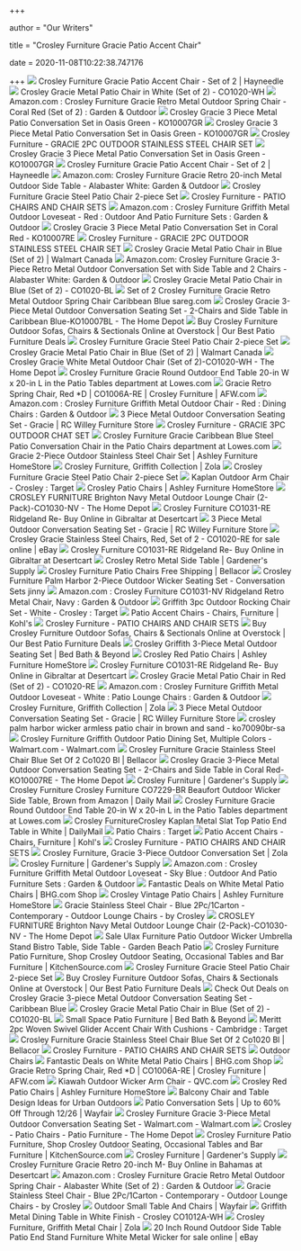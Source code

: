 +++
        
author = "Our Writers"
        
title = "Crosley Furniture Gracie Patio Accent Chair"
        
date = 2020-11-08T10:22:38.747176
        
+++
[ ![](https://content.haycdn.com/mgen/master:CRY866.jpg?is=654,654,0xffffff)](https://content.haycdn.com/mgen/master:CRY866.jpg?is=654,654,0xffffff) Crosley Furniture Gracie Patio Accent Chair - Set of 2 | Hayneedle
[ ![](https://media.cymaxstores.com/Images/2440/1698830-L.jpg)](https://media.cymaxstores.com/Images/2440/1698830-L.jpg) Crosley Gracie Metal Patio Chair in White (Set of 2) - CO1020-WH
[ ![](https://images-na.ssl-images-amazon.com/images/I/61gtjiIsTAL._AC_SX450_.jpg)](https://images-na.ssl-images-amazon.com/images/I/61gtjiIsTAL._AC_SX450_.jpg) Amazon.com : Crosley Furniture Gracie Retro Metal Outdoor Spring Chair -  Coral Red (Set of 2) : Garden & Outdoor
[ ![](https://media.cymaxstores.com/Images/2440/468567-L.jpg)](https://media.cymaxstores.com/Images/2440/468567-L.jpg) Crosley Gracie 3 Piece Metal Patio Conversation Set in Oasis Green -  KO10007GR
[ ![](https://media.cymaxstores.com/Images/2440/468567-1-L.jpg)](https://media.cymaxstores.com/Images/2440/468567-1-L.jpg) Crosley Gracie 3 Piece Metal Patio Conversation Set in Oasis Green -  KO10007GR
[ ![](https://crosbit-res.cloudinary.com/image/upload/q_auto,w_800,f_auto/130/CO1020-RE-E1.jpg)](https://crosbit-res.cloudinary.com/image/upload/q_auto,w_800,f_auto/130/CO1020-RE-E1.jpg) Crosley Furniture - GRACIE 2PC OUTDOOR STAINLESS STEEL CHAIR SET
[ ![](https://media.cymaxstores.com/Images/2440/468566-SM.jpg)](https://media.cymaxstores.com/Images/2440/468566-SM.jpg) Crosley Gracie 3 Piece Metal Patio Conversation Set in Oasis Green -  KO10007GR
[ ![](https://content.haycdn.com/mgen/inuse:CRY866.jpg?is=654,654,0xffffff)](https://content.haycdn.com/mgen/inuse:CRY866.jpg?is=654,654,0xffffff) Crosley Furniture Gracie Patio Accent Chair - Set of 2 | Hayneedle
[ ![](https://images-na.ssl-images-amazon.com/images/I/31uJ778fXNL._AC_SY355_.jpg)](https://images-na.ssl-images-amazon.com/images/I/31uJ778fXNL._AC_SY355_.jpg) Amazon.com: Crosley Furniture Gracie Retro 20-inch Metal Outdoor Side Table  - Alabaster White: Garden & Outdoor
[ ![](https://media.kohlsimg.com/is/image/kohls/3284268_Mocha?wid=300&hei=300&op_sharpen=1)](https://media.kohlsimg.com/is/image/kohls/3284268_Mocha?wid=300&hei=300&op_sharpen=1) Crosley Furniture Gracie Steel Patio Chair 2-piece Set
[ ![](https://crosbit-res.cloudinary.com/image/upload/q_auto,w_270,f_auto/130/CO1001A-AQ-E6.jpg)](https://crosbit-res.cloudinary.com/image/upload/q_auto,w_270,f_auto/130/CO1001A-AQ-E6.jpg) Crosley Furniture - PATIO CHAIRS AND CHAIR SETS
[ ![](https://images-na.ssl-images-amazon.com/images/I/71pknVo3gcL._AC_SX450_.jpg)](https://images-na.ssl-images-amazon.com/images/I/71pknVo3gcL._AC_SX450_.jpg) Amazon.com : Crosley Furniture Griffith Metal Outdoor Loveseat - Red :  Outdoor And Patio Furniture Sets : Garden & Outdoor
[ ![](https://media.cymaxstores.com/Images/2440/468568-L.jpg)](https://media.cymaxstores.com/Images/2440/468568-L.jpg) Crosley Gracie 3 Piece Metal Patio Conversation Set in Coral Red - KO10007RE
[ ![](https://crosbit-res.cloudinary.com/image/upload/q_auto,w_800,f_auto/130/CO1020-RE-X1.jpg)](https://crosbit-res.cloudinary.com/image/upload/q_auto,w_800,f_auto/130/CO1020-RE-X1.jpg) Crosley Furniture - GRACIE 2PC OUTDOOR STAINLESS STEEL CHAIR SET
[ ![](https://i5.walmartimages.com/asr/f8820c43-5c52-4a1f-a396-4d2f52e54ed3_1.3532de727c2384578e886c172fd229d0.jpeg?odnHeight=450&odnWidth=450&odnBg=ffffff)](https://i5.walmartimages.com/asr/f8820c43-5c52-4a1f-a396-4d2f52e54ed3_1.3532de727c2384578e886c172fd229d0.jpeg?odnHeight=450&odnWidth=450&odnBg=ffffff) Crosley Gracie Metal Patio Chair in Blue (Set of 2) | Walmart Canada
[ ![](https://images-na.ssl-images-amazon.com/images/I/71QisGyXK-L._AC_SL1500_.jpg)](https://images-na.ssl-images-amazon.com/images/I/71QisGyXK-L._AC_SL1500_.jpg) Amazon.com: Crosley Furniture Gracie 3-Piece Retro Metal Outdoor  Conversation Set with Side Table and 2 Chairs - Alabaster White: Garden &  Outdoor
[ ![](https://media.cymaxstores.com/Images/2440/1698827-3-L.jpg)](https://media.cymaxstores.com/Images/2440/1698827-3-L.jpg) Crosley Gracie Metal Patio Chair in Blue (Set of 2) - CO1020-BL
[ ![](https://i.pinimg.com/originals/9c/69/77/9c6977552e84ba433571921e024bf159.jpg)](https://i.pinimg.com/originals/9c/69/77/9c6977552e84ba433571921e024bf159.jpg) Set of 2 Crosley Furniture Gracie Retro Metal Outdoor Spring Chair  Caribbean Blue sareg.com
[ ![](https://images.homedepot-static.com/productImages/a9a1bb24-6ca7-49c2-80dd-95236dcee269/svn/crosley-furniture-patio-conversation-sets-ko10020wh-64_600.jpg)](https://images.homedepot-static.com/productImages/a9a1bb24-6ca7-49c2-80dd-95236dcee269/svn/crosley-furniture-patio-conversation-sets-ko10020wh-64_600.jpg) Crosley Gracie 3-Piece Metal Outdoor Conversation Seating Set - 2-Chairs  and Side Table in Caribbean Blue-KO10007BL - The Home Depot
[ ![](https://ak1.ostkcdn.com/images/products/is/images/direct/fc0d756ea45848324c7a7e8395f7d7b24a8146a1/Griffith-Metal-Chair-In-Aqua.jpg?imwidth=480&impolicy=medium)](https://ak1.ostkcdn.com/images/products/is/images/direct/fc0d756ea45848324c7a7e8395f7d7b24a8146a1/Griffith-Metal-Chair-In-Aqua.jpg?imwidth=480&impolicy=medium) Buy Crosley Furniture Outdoor Sofas, Chairs & Sectionals Online at  Overstock | Our Best Patio Furniture Deals
[ ![](https://media.kohlsimg.com/is/image/kohls/2942636_Gray?wid=300&hei=300&op_sharpen=1)](https://media.kohlsimg.com/is/image/kohls/2942636_Gray?wid=300&hei=300&op_sharpen=1) Crosley Furniture Gracie Steel Patio Chair 2-piece Set
[ ![](https://i5.walmartimages.com/asr/abd760a0-3eac-457a-be1a-2df4ec96574e_1.be69f2223d94f050be2aef5e3b12c9be.jpeg?odnHeight=450&odnWidth=450&odnBg=ffffff)](https://i5.walmartimages.com/asr/abd760a0-3eac-457a-be1a-2df4ec96574e_1.be69f2223d94f050be2aef5e3b12c9be.jpeg?odnHeight=450&odnWidth=450&odnBg=ffffff) Crosley Gracie Metal Patio Chair in Blue (Set of 2) | Walmart Canada
[ ![](https://images.homedepot-static.com/productImages/6aee39a8-c0cc-4169-86bf-d4d94ad757d3/svn/crosley-furniture-patio-conversation-sets-ko10011wh-64_1000.jpg)](https://images.homedepot-static.com/productImages/6aee39a8-c0cc-4169-86bf-d4d94ad757d3/svn/crosley-furniture-patio-conversation-sets-ko10011wh-64_1000.jpg) Crosley Gracie White Metal Outdoor Chair (Set of 2)-CO1020-WH - The Home  Depot
[ ![](http://mobileimages.lowes.com/product/converted/710244/710244230995.jpg?size=pdhi)](http://mobileimages.lowes.com/product/converted/710244/710244230995.jpg?size=pdhi) Crosley Furniture Gracie Round Outdoor End Table 20-in W x 20-in L in the  Patio Tables department at Lowes.com
[ ![](https://www.afw.com/images/thumbs/0060238_gracie-retro-spring-chair-red-d.jpeg)](https://www.afw.com/images/thumbs/0060238_gracie-retro-spring-chair-red-d.jpeg) Gracie Retro Spring Chair, Red *D | CO1006A-RE | Crosley Furniture | AFW.com
[ ![](https://images-na.ssl-images-amazon.com/images/I/713ryk%2BGUeL._AC_SX522_.jpg)](https://images-na.ssl-images-amazon.com/images/I/713ryk%2BGUeL._AC_SX522_.jpg) Amazon.com : Crosley Furniture Griffith Metal Outdoor Chair - Red : Dining  Chairs : Garden & Outdoor
[ ![](http://static.rcwilley.com/products/4363922/3-Piece-Metal-Outdoor-Conversation-Seating-Set---Gracie-rcwilley-image1~800.jpg)](http://static.rcwilley.com/products/4363922/3-Piece-Metal-Outdoor-Conversation-Seating-Set---Gracie-rcwilley-image1~800.jpg) 3 Piece Metal Outdoor Conversation Seating Set - Gracie | RC Willey  Furniture Store
[ ![](https://crosbit-res.cloudinary.com/image/upload/q_auto,w_800,f_auto/130/KO10007WH-W1.jpg)](https://crosbit-res.cloudinary.com/image/upload/q_auto,w_800,f_auto/130/KO10007WH-W1.jpg) Crosley Furniture - GRACIE 3PC OUTDOOR CHAT SET
[ ![](http://mobileimages.lowes.com/product/converted/501499/50149936.jpg?size=pdhi)](http://mobileimages.lowes.com/product/converted/501499/50149936.jpg?size=pdhi) Crosley Furniture Gracie Caribbean Blue Steel Patio Conversation Chair in  the Patio Chairs department at Lowes.com
[ ![](https://ashleyfurniture.scene7.com/is/image/AshleyFurniture/P600001112_1?$AFHS-PDP-Main$)](https://ashleyfurniture.scene7.com/is/image/AshleyFurniture/P600001112_1?$AFHS-PDP-Main$) Gracie 2-Piece Outdoor Stainless Steel Chair Set | Ashley Furniture  HomeStore
[ ![](https://d35uzl96cmnmq2.cloudfront.net/cms/2020/06/09/fa027f7d-4abd-4d65-9d15-671ca383ebe4-1600x1600.jpg)](https://d35uzl96cmnmq2.cloudfront.net/cms/2020/06/09/fa027f7d-4abd-4d65-9d15-671ca383ebe4-1600x1600.jpg) Crosley Furniture, Griffith Collection | Zola
[ ![](https://media.kohlsimg.com/is/image/kohls/2942658_Brown?wid=300&hei=300&op_sharpen=1)](https://media.kohlsimg.com/is/image/kohls/2942658_Brown?wid=300&hei=300&op_sharpen=1) Crosley Furniture Gracie Steel Patio Chair 2-piece Set
[ ![](https://target.scene7.com/is/image/Target/GUEST_7babff47-7c86-47c8-b0a5-b56be2560ce6)](https://target.scene7.com/is/image/Target/GUEST_7babff47-7c86-47c8-b0a5-b56be2560ce6) Kaplan Outdoor Arm Chair - Crosley : Target
[ ![](https://ashleyfurniture.scene7.com/is/image/AshleyFurniture/P600001084_2?$AFHS-Grid-1X$)](https://ashleyfurniture.scene7.com/is/image/AshleyFurniture/P600001084_2?$AFHS-Grid-1X$) Crosley Patio Chairs | Ashley Furniture HomeStore
[ ![](https://images.homedepot-static.com/productImages/b1c46dc7-1927-477c-92f5-822c63460ea4/svn/crosley-furniture-outdoor-lounge-chairs-co1030-nv-64_600.jpg)](https://images.homedepot-static.com/productImages/b1c46dc7-1927-477c-92f5-822c63460ea4/svn/crosley-furniture-outdoor-lounge-chairs-co1030-nv-64_600.jpg) CROSLEY FURNITURE Brighton Navy Metal Outdoor Lounge Chair  (2-Pack)-CO1030-NV - The Home Depot
[ ![](https://m.media-amazon.com/images/I/511MGmzA50L.jpg)](https://m.media-amazon.com/images/I/511MGmzA50L.jpg) Crosley Furniture CO1031-RE Ridgeland Re- Buy Online in Gibraltar at  Desertcart
[ ![](http://static.rcwilley.com/products/4363914/3-Piece-Metal-Outdoor-Conversation-Seating-Set---Gracie-rcwilley-image1~800.jpg)](http://static.rcwilley.com/products/4363914/3-Piece-Metal-Outdoor-Conversation-Seating-Set---Gracie-rcwilley-image1~800.jpg) 3 Piece Metal Outdoor Conversation Seating Set - Gracie | RC Willey  Furniture Store
[ ![](https://i.ebayimg.com/images/g/s1oAAOSwHSVcr47z/s-l1600.jpg)](https://i.ebayimg.com/images/g/s1oAAOSwHSVcr47z/s-l1600.jpg) Crosley Gracie Stainless Steel Chairs, Red, Set of 2 - CO1020-RE for sale  online | eBay
[ ![](https://images-na.ssl-images-amazon.com/images/I/71217bOlXBL.jpg)](https://images-na.ssl-images-amazon.com/images/I/71217bOlXBL.jpg) Crosley Furniture CO1031-RE Ridgeland Re- Buy Online in Gibraltar at  Desertcart
[ ![](https://www.gardeners.com/on/demandware.static/-/Sites-GSC_Products/default/dw12b3c6e4/Products/8599644_01V_crosley-retro-metal-side-table.jpg)](https://www.gardeners.com/on/demandware.static/-/Sites-GSC_Products/default/dw12b3c6e4/Products/8599644_01V_crosley-retro-metal-side-table.jpg) Crosley Retro Metal Side Table | Gardener's Supply
[ ![](https://mediacdn.bellacor.com/images/500/1643KO70023SA.jpg)](https://mediacdn.bellacor.com/images/500/1643KO70023SA.jpg) Crosley Furniture Patio Chairs Free Shipping | Bellacor
[ ![](http://i.walmartimages.com/i/p/00/71/02/44/28/0071024428680_500X500.jpg)](http://i.walmartimages.com/i/p/00/71/02/44/28/0071024428680_500X500.jpg) Crosley Furniture Palm Harbor 2-Piece Outdoor Wicker Seating Set -  Conversation Sets jinny
[ ![](https://images-na.ssl-images-amazon.com/images/I/71JfksXxezL._AC_SL1500_.jpg)](https://images-na.ssl-images-amazon.com/images/I/71JfksXxezL._AC_SL1500_.jpg) Amazon.com : Crosley Furniture CO1031-NV Ridgeland Retro Metal Chair, Navy  : Garden & Outdoor
[ ![](https://target.scene7.com/is/image/Target/GUEST_dad05594-9e86-4d52-9faf-fdcbce90bcf5)](https://target.scene7.com/is/image/Target/GUEST_dad05594-9e86-4d52-9faf-fdcbce90bcf5) Griffith 3pc Outdoor Rocking Chair Set - White - Crosley : Target
[ ![](https://media.kohlsimg.com/is/image/kohls/2708229?wid=240&hei=240&op_sharpen=1)](https://media.kohlsimg.com/is/image/kohls/2708229?wid=240&hei=240&op_sharpen=1) Patio Accent Chairs - Chairs, Furniture | Kohl's
[ ![](https://crosbit-res.cloudinary.com/image/upload/q_auto,w_270,f_auto/130/CO1001A-RE-E4.jpg)](https://crosbit-res.cloudinary.com/image/upload/q_auto,w_270,f_auto/130/CO1001A-RE-E4.jpg) Crosley Furniture - PATIO CHAIRS AND CHAIR SETS
[ ![](https://ak1.ostkcdn.com/images/products/31040571/Griffith-2Pc-Rocking-Chair-Set-86a3dafb-93da-451c-95d2-cc763d843cc5_600.jpg?imwidth=480&impolicy=medium)](https://ak1.ostkcdn.com/images/products/31040571/Griffith-2Pc-Rocking-Chair-Set-86a3dafb-93da-451c-95d2-cc763d843cc5_600.jpg?imwidth=480&impolicy=medium) Buy Crosley Furniture Outdoor Sofas, Chairs & Sectionals Online at  Overstock | Our Best Patio Furniture Deals
[ ![](https://b3h2.scene7.com/is/image/BedBathandBeyond/26714141217757p?wid=460&hei=460)](https://b3h2.scene7.com/is/image/BedBathandBeyond/26714141217757p?wid=460&hei=460) Crosley Griffith 3-Piece Metal Outdoor Seating Set | Bed Bath & Beyond
[ ![](https://ashleyfurniture.scene7.com/is/image/AshleyFurniture/P600001122_1?$AFHS-Grid-1X$)](https://ashleyfurniture.scene7.com/is/image/AshleyFurniture/P600001122_1?$AFHS-Grid-1X$) Crosley Red Patio Chairs | Ashley Furniture HomeStore
[ ![](https://images-na.ssl-images-amazon.com/images/I/91oCdPm6EkL.jpg)](https://images-na.ssl-images-amazon.com/images/I/91oCdPm6EkL.jpg) Crosley Furniture CO1031-RE Ridgeland Re- Buy Online in Gibraltar at  Desertcart
[ ![](https://media.cymaxstores.com/Images/2440/1698829-3-L.jpg)](https://media.cymaxstores.com/Images/2440/1698829-3-L.jpg) Crosley Gracie Metal Patio Chair in Red (Set of 2) - CO1020-RE
[ ![](https://images-na.ssl-images-amazon.com/images/I/71qIqOKxI3L._AC_SX450_.jpg)](https://images-na.ssl-images-amazon.com/images/I/71qIqOKxI3L._AC_SX450_.jpg) Amazon.com : Crosley Furniture Griffith Metal Outdoor Loveseat - White :  Patio Lounge Chairs : Garden & Outdoor
[ ![](https://images.zola.com/b32f667c-5bd9-4677-8a35-ceb51a9c45dc?w=750)](https://images.zola.com/b32f667c-5bd9-4677-8a35-ceb51a9c45dc?w=750) Crosley Furniture, Griffith Collection | Zola
[ ![](http://static.rcwilley.com/products/4363949/3-Piece-Metal-Outdoor-Conversation-Seating-Set---Gracie-rcwilley-image1~800.jpg)](http://static.rcwilley.com/products/4363949/3-Piece-Metal-Outdoor-Conversation-Seating-Set---Gracie-rcwilley-image1~800.jpg) 3 Piece Metal Outdoor Conversation Seating Set - Gracie | RC Willey  Furniture Store
[ ![](https://images.cymax.com/Images/2440/1649083-L.jpg?w=352&h=0)](https://images.cymax.com/Images/2440/1649083-L.jpg?w=352&h=0) crosley palm harbor wicker armless patio chair in brown and sand -  ko70090br-sa
[ ![](https://i5.walmartimages.com/asr/1851befe-9adb-4fc5-acf4-871ce1a18c23_1.d41278c6994b6ef7e5f913a7a0eaab6b.jpeg?odnWidth=612&odnHeight=612&odnBg=ffffff)](https://i5.walmartimages.com/asr/1851befe-9adb-4fc5-acf4-871ce1a18c23_1.d41278c6994b6ef7e5f913a7a0eaab6b.jpeg?odnWidth=612&odnHeight=612&odnBg=ffffff) Crosley Furniture Griffith Outdoor Patio Dining Set, Multiple Colors -  Walmart.com - Walmart.com
[ ![](https://mediacdn.bellacor.com/images/250/251FIRST-781360285466.jpg)](https://mediacdn.bellacor.com/images/250/251FIRST-781360285466.jpg) Crosley Furniture Gracie Stainless Steel Chair Blue Set Of 2 Co1020 Bl |  Bellacor
[ ![](https://images.homedepot-static.com/productImages/baeda02d-a12a-4a31-9188-3d9acc440e70/svn/crosley-furniture-patio-conversation-sets-ko10020tu-64_600.jpg)](https://images.homedepot-static.com/productImages/baeda02d-a12a-4a31-9188-3d9acc440e70/svn/crosley-furniture-patio-conversation-sets-ko10020tu-64_600.jpg) Crosley Gracie 3-Piece Metal Outdoor Conversation Seating Set - 2-Chairs  and Side Table in Coral Red-KO10007RE - The Home Depot
[ ![](https://www.gardeners.com/dw/image/v2/AABF_PRD/on/demandware.static/-/Sites-GSC_Products/default/dwef95a281/Products/8599637_04V_crosley-griffith-loveseat-chair-and-side-table-red-white.jpg?sw=167&sh=217)](https://www.gardeners.com/dw/image/v2/AABF_PRD/on/demandware.static/-/Sites-GSC_Products/default/dwef95a281/Products/8599637_04V_crosley-griffith-loveseat-chair-and-side-table-red-white.jpg?sw=167&sh=217) Crosley Furniture | Gardener's Supply
[ ![](https://shop-assets.dailymail.co.uk/product/d9451504c1bb438c9f80379eb0379539/e9e308f0c8efdd4b6601de485a6776b3a8297ac3ecb00ea176ed590a5e0768b0/l/crosley-furniture-co7229-br-beaufort-outdoor-wicker-side-table-brown)](https://shop-assets.dailymail.co.uk/product/d9451504c1bb438c9f80379eb0379539/e9e308f0c8efdd4b6601de485a6776b3a8297ac3ecb00ea176ed590a5e0768b0/l/crosley-furniture-co7229-br-beaufort-outdoor-wicker-side-table-brown) Crosley Furniture Crosley Furniture CO7229-BR Beaufort Outdoor Wicker Side  Table, Brown from Amazon | Daily Mail
[ ![](https://mobileimages.lowes.com/product/converted/710244/710244231008.jpg?size=lg)](https://mobileimages.lowes.com/product/converted/710244/710244231008.jpg?size=lg) Crosley Furniture Gracie Round Outdoor End Table 20-in W x 20-in L in the  Patio Tables department at Lowes.com
[ ![](https://media.cymaxstores.com/Images/2440/1978716-L.jpg)](https://media.cymaxstores.com/Images/2440/1978716-L.jpg) Crosley FurnitureCrosley Kaplan Metal Slat Top Patio End Table in White |  DailyMail
[ ![](https://target.scene7.com/is/image/Target/PatioChairs-QUIVER-200105-1578272789915)](https://target.scene7.com/is/image/Target/PatioChairs-QUIVER-200105-1578272789915) Patio Chairs : Target
[ ![](https://media.kohlsimg.com/is/image/kohls/3710157?wid=240&hei=240&op_sharpen=1)](https://media.kohlsimg.com/is/image/kohls/3710157?wid=240&hei=240&op_sharpen=1) Patio Accent Chairs - Chairs, Furniture | Kohl's
[ ![](https://crosbit-res.cloudinary.com/image/upload/q_auto,w_270,f_auto/130/CO1001A-KL-E2.jpg)](https://crosbit-res.cloudinary.com/image/upload/q_auto,w_270,f_auto/130/CO1001A-KL-E2.jpg) Crosley Furniture - PATIO CHAIRS AND CHAIR SETS
[ ![](https://images.zola.com/b0e8322c-3a47-428e-aa86-07d9da294e54?w=750)](https://images.zola.com/b0e8322c-3a47-428e-aa86-07d9da294e54?w=750) Crosley Furniture, Gracie 3-Piece Outdoor Conversation Set | Zola
[ ![](https://www.gardeners.com/dw/image/v2/AABF_PRD/on/demandware.static/-/Sites-GSC_Products/default/dw7558efdb/Products/8609288WH_21V_brighton-chair-set-set-of-2-white-gloss.jpg?sw=167&sh=217)](https://www.gardeners.com/dw/image/v2/AABF_PRD/on/demandware.static/-/Sites-GSC_Products/default/dw7558efdb/Products/8609288WH_21V_brighton-chair-set-set-of-2-white-gloss.jpg?sw=167&sh=217) Crosley Furniture | Gardener's Supply
[ ![](https://images-na.ssl-images-amazon.com/images/I/71GxHKXOfiL._AC_SX450_.jpg)](https://images-na.ssl-images-amazon.com/images/I/71GxHKXOfiL._AC_SX450_.jpg) Amazon.com : Crosley Furniture Griffith Metal Outdoor Loveseat - Sky Blue :  Outdoor And Patio Furniture Sets : Garden & Outdoor
[ ![](https://images.prod.meredith.com/product/8ebb9cf45b156215cd13459e6bec84fc/1594967845131/m/griffith-metal-chair-in-white-finish)](https://images.prod.meredith.com/product/8ebb9cf45b156215cd13459e6bec84fc/1594967845131/m/griffith-metal-chair-in-white-finish) Fantastic Deals on White Metal Patio Chairs | BHG.com Shop
[ ![](https://ashleyfurniture.scene7.com/is/image/AshleyFurniture/P600001131_2?$AFHS-Grid-1X$)](https://ashleyfurniture.scene7.com/is/image/AshleyFurniture/P600001131_2?$AFHS-Grid-1X$) Crosley Vintage Patio Chairs | Ashley Furniture HomeStore
[ ![](https://st.hzcdn.com/fimgs/74a1261b0b3681b2_9669-w300-h300-b1-p0--.jpg)](https://st.hzcdn.com/fimgs/74a1261b0b3681b2_9669-w300-h300-b1-p0--.jpg) Gracie Stainless Steel Chair - Blue 2Pc/1Carton - Contemporary - Outdoor  Lounge Chairs - by Crosley
[ ![](https://images.homedepot-static.com/productImages/5b17fabd-cf8d-435d-9860-c89ca831c8f6/svn/crosley-furniture-outdoor-lounge-chairs-co1030-nv-c3_600.jpg)](https://images.homedepot-static.com/productImages/5b17fabd-cf8d-435d-9860-c89ca831c8f6/svn/crosley-furniture-outdoor-lounge-chairs-co1030-nv-c3_600.jpg) CROSLEY FURNITURE Brighton Navy Metal Outdoor Lounge Chair  (2-Pack)-CO1030-NV - The Home Depot
[ ![](https://images-na.ssl-images-amazon.com/images/I/61fLiprpW3L._AC_US200_.jpg)](https://images-na.ssl-images-amazon.com/images/I/61fLiprpW3L._AC_US200_.jpg) Sale Ulax Furniture Patio Outdoor Wicker Umbrella Stand Bistro Table, Side  Table - Garden Beach Patio
[ ![](https://im-6.eefa.co/clf-ko70051wb-nv-e1-s6.jpg)](https://im-6.eefa.co/clf-ko70051wb-nv-e1-s6.jpg) Crosley Furniture Patio Furniture, Shop Crosley Outdoor Seating, Occasional  Tables and Bar Furniture | KitchenSource.com
[ ![](https://media.kohlsimg.com/is/image/kohls/2544736_Brown?wid=300&hei=300&op_sharpen=1)](https://media.kohlsimg.com/is/image/kohls/2544736_Brown?wid=300&hei=300&op_sharpen=1) Crosley Furniture Gracie Steel Patio Chair 2-piece Set
[ ![](https://ak1.ostkcdn.com/images/products/15278787/Griffith-Sky-Blue-Finish-Loveseat-and-2-Chairs-White-Finish-Side-Table-Metal-Outdoor-Conversation-Set-ff1677b4-785e-43d4-a6f4-2dd5948f9c2c_600.jpg?imwidth=480&impolicy=medium)](https://ak1.ostkcdn.com/images/products/15278787/Griffith-Sky-Blue-Finish-Loveseat-and-2-Chairs-White-Finish-Side-Table-Metal-Outdoor-Conversation-Set-ff1677b4-785e-43d4-a6f4-2dd5948f9c2c_600.jpg?imwidth=480&impolicy=medium) Buy Crosley Furniture Outdoor Sofas, Chairs & Sectionals Online at  Overstock | Our Best Patio Furniture Deals
[ ![](https://images.prod.meredith.com/product/9ca226366d837604848cd8494ddfe450/1597291232452/m/crosley-gracie-3-piece-metal-patio-conversation-set-in-caribbean-blue)](https://images.prod.meredith.com/product/9ca226366d837604848cd8494ddfe450/1597291232452/m/crosley-gracie-3-piece-metal-patio-conversation-set-in-caribbean-blue) Check Out Deals on Crosley Gracie 3-piece Metal Outdoor Conversation  Seating Set - Caribbean Blue
[ ![](https://media.cymaxstores.com/Images/2440/468569-SM.jpg)](https://media.cymaxstores.com/Images/2440/468569-SM.jpg) Crosley Gracie Metal Patio Chair in Blue (Set of 2) - CO1020-BL
[ ![](https://b3h2.scene7.com/is/image/BedBathandBeyond/3780329820500c)](https://b3h2.scene7.com/is/image/BedBathandBeyond/3780329820500c) Small Space Patio Furniture | Bed Bath & Beyond
[ ![](https://target.scene7.com/is/image/Target/GUEST_3fb2156e-2552-48b4-a1d1-6c289ef83af1)](https://target.scene7.com/is/image/Target/GUEST_3fb2156e-2552-48b4-a1d1-6c289ef83af1) Meritt 2pc Woven Swivel Glider Accent Chair With Cushions - Cambridge :  Target
[ ![](https://mediacdn.bellacor.com/images/250/893-EDCHT1122.jpg)](https://mediacdn.bellacor.com/images/250/893-EDCHT1122.jpg) Crosley Furniture Gracie Stainless Steel Chair Blue Set Of 2 Co1020 Bl |  Bellacor
[ ![](https://crosbit-res.cloudinary.com/image/upload/q_auto,w_270,f_auto/130/CO1001A-GR-E1.jpg)](https://crosbit-res.cloudinary.com/image/upload/q_auto,w_270,f_auto/130/CO1001A-GR-E1.jpg) Crosley Furniture - PATIO CHAIRS AND CHAIR SETS
[ ![](https://s.yimg.com/aah/yhst-130038008324021/crosley-furniture-ridgeland-metal-chair-set-of-2-co1031-wh-5.jpg)](https://s.yimg.com/aah/yhst-130038008324021/crosley-furniture-ridgeland-metal-chair-set-of-2-co1031-wh-5.jpg) Outdoor Chairs
[ ![](https://images.prod.meredith.com/product/5d3e2c13413cdefae87b8a0685793502/1600639297111/m/griffith-set-of-2-metal-rocking-chairs-white-gloss-crosley)](https://images.prod.meredith.com/product/5d3e2c13413cdefae87b8a0685793502/1600639297111/m/griffith-set-of-2-metal-rocking-chairs-white-gloss-crosley) Fantastic Deals on White Metal Patio Chairs | BHG.com Shop
[ ![](https://www.afw.com/images/thumbs/0060239_gracie-retro-spring-chair-red-d.jpeg)](https://www.afw.com/images/thumbs/0060239_gracie-retro-spring-chair-red-d.jpeg) Gracie Retro Spring Chair, Red *D | CO1006A-RE | Crosley Furniture | AFW.com
[ ![](https://images.qvc.com/is/image/h/47/h380347.002)](https://images.qvc.com/is/image/h/47/h380347.002) Kiawah Outdoor Wicker Arm Chair - QVC.com
[ ![](https://ashleyfurniture.scene7.com/is/image/AshleyFurniture/P600001125_1?$AFHS-Grid-1X$)](https://ashleyfurniture.scene7.com/is/image/AshleyFurniture/P600001125_1?$AFHS-Grid-1X$) Crosley Red Patio Chairs | Ashley Furniture HomeStore
[ ![](https://cdn.trendir.com/wp-content/uploads/2016/09/Grand-Patio-Steel-3-piece-Outdoor-Folding-Bistro-Table-Set.jpg)](https://cdn.trendir.com/wp-content/uploads/2016/09/Grand-Patio-Steel-3-piece-Outdoor-Folding-Bistro-Table-Set.jpg) Balcony Chair and Table Design Ideas for Urban Outdoors
[ ![](https://secure.img1-fg.wfcdn.com/im/77842628/compr-r85/1250/125084994/default.jpg)](https://secure.img1-fg.wfcdn.com/im/77842628/compr-r85/1250/125084994/default.jpg) Patio Conversation Sets | Up to 60% Off Through 12/26 | Wayfair
[ ![](https://i5.walmartimages.com/asr/9d230032-7ed7-424b-9578-4160f299adf2.922be89195363246e804b9a204d9ca09.jpeg?odnWidth=282&odnHeight=282&odnBg=ffffff)](https://i5.walmartimages.com/asr/9d230032-7ed7-424b-9578-4160f299adf2.922be89195363246e804b9a204d9ca09.jpeg?odnWidth=282&odnHeight=282&odnBg=ffffff) Crosley Furniture Gracie 3-Piece Metal Outdoor Conversation Seating Set -  Walmart.com - Walmart.com
[ ![](https://images.homedepot-static.com/productImages/4131eddd-30fc-4147-8a88-4e124773d699/svn/crosley-outdoor-lounge-chairs-ko70088br-sa-64_400.jpg)](https://images.homedepot-static.com/productImages/4131eddd-30fc-4147-8a88-4e124773d699/svn/crosley-outdoor-lounge-chairs-ko70088br-sa-64_400.jpg) Crosley - Patio Chairs - Patio Furniture - The Home Depot
[ ![](https://im-6.eefa.co/clf-ko70070wb-sa-s6.jpg)](https://im-6.eefa.co/clf-ko70070wb-sa-s6.jpg) Crosley Furniture Patio Furniture, Shop Crosley Outdoor Seating, Occasional  Tables and Bar Furniture | KitchenSource.com
[ ![](https://www.gardeners.com/dw/image/v2/AABF_PRD/on/demandware.static/-/Sites-GSC_Products/default/dw5dfc2248/Products/8609287PK_14V_tulip-chair-set-set-of-2-pastel-pink-gloss.jpg?sw=167&sh=217)](https://www.gardeners.com/dw/image/v2/AABF_PRD/on/demandware.static/-/Sites-GSC_Products/default/dw5dfc2248/Products/8609287PK_14V_tulip-chair-set-set-of-2-pastel-pink-gloss.jpg?sw=167&sh=217) Crosley Furniture | Gardener's Supply
[ ![](https://m.media-amazon.com/images/I/41UWQHgaa0L.jpg)](https://m.media-amazon.com/images/I/41UWQHgaa0L.jpg) Crosley Furniture Gracie Retro 20-inch M- Buy Online in Bahamas at  Desertcart
[ ![](https://images-na.ssl-images-amazon.com/images/I/61eahrgXDML._AC_UL320_SR252,320_.jpg)](https://images-na.ssl-images-amazon.com/images/I/61eahrgXDML._AC_UL320_SR252,320_.jpg) Amazon.com : Crosley Furniture Gracie Retro Metal Outdoor Spring Chair -  Alabaster White (Set of 2) : Garden & Outdoor
[ ![](https://st.hzcdn.com/fimgs/31e1cffd09fb73ae_0473-w300-h300-b1-p0--.jpg)](https://st.hzcdn.com/fimgs/31e1cffd09fb73ae_0473-w300-h300-b1-p0--.jpg) Gracie Stainless Steel Chair - Blue 2Pc/1Carton - Contemporary - Outdoor  Lounge Chairs - by Crosley
[ ![](https://secure.img1-fg.wfcdn.com/im/31969327/resize-h310-w310%5Ecompr-r85/1216/121641735/ridgeland-3pc-outdoor-bistro-set-bright-red-glosswhite-satin-bistro-table-2-chairs.jpg)](https://secure.img1-fg.wfcdn.com/im/31969327/resize-h310-w310%5Ecompr-r85/1216/121641735/ridgeland-3pc-outdoor-bistro-set-bright-red-glosswhite-satin-bistro-table-2-chairs.jpg) Outdoor Small Table And Chairs | Wayfair
[ ![](https://www.totallyfurniture.com/pub/media/catalog/product/cache/3754b7b902350ba102a62a0129632678/h/t/httpss.yimg.comaahtotallyfurnituregriffith-metal-dining-table-in-white-finish-crosley-co1012a-wh-5.jpg)](https://www.totallyfurniture.com/pub/media/catalog/product/cache/3754b7b902350ba102a62a0129632678/h/t/httpss.yimg.comaahtotallyfurnituregriffith-metal-dining-table-in-white-finish-crosley-co1012a-wh-5.jpg) Griffith Metal Dining Table in White Finish - Crosley CO1012A-WH
[ ![](https://images.zola.com/2b18c3e5-6e07-4ad4-b84b-d11641d57ecc?w=1600)](https://images.zola.com/2b18c3e5-6e07-4ad4-b84b-d11641d57ecc?w=1600) Crosley Furniture, Griffith Metal Chair | Zola
[ ![](https://i.ebayimg.com/images/g/BuAAAOSwwvpe3wbT/s-l640.jpg)](https://i.ebayimg.com/images/g/BuAAAOSwwvpe3wbT/s-l640.jpg) 20 Inch Round Outdoor Side Table Patio End Stand Furniture White Metal  Wicker for sale online | eBay
